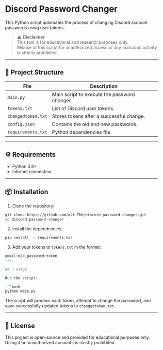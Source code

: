 # Discord Password Changer

This Python script automates the process of changing Discord account passwords using user tokens.

> ⚠️ **Disclaimer**  
> This tool is for educational and research purposes only.  
> Misuse of this script for unauthorized access or any malicious activity is strictly prohibited.

---

## 📁 Project Structure

| File               | Description                                  |
|--------------------|----------------------------------------------|
| `main.py`          | Main script to execute the password changer. |
| `tokens.txt`       | List of Discord user tokens.                 |
| `changedtoken.txt` | Stores tokens after a successful change.     |
| `config.json`      | Contains the old and new passwords.          |
| `requirements.txt` | Python dependencies file.                    |

---

## ⚙️ Requirements

- Python 3.8+
- Internet connection

---

## 📦 Installation

1. Clone the repository:

```bash
git clone https://github.com/ali-7hh/discord-password-changer.git
cd discord-password-changer
```

2. Install the dependencies:

```bash
pip install -r requirements.txt

```
3. Add your tokens to `tokens.txt` in the format:
        
```bash
email:old_password:token
---

## 🚀 Usage

Run the script:

```bash
python main.py
```

The script will process each token, attempt to change the password, and save successfully updated tokens to `changedtoken.txt`.

---

## 📄 License

This project is open-source and provided for educational purposes only.  
Using it on unauthorized accounts is strictly prohibited.
